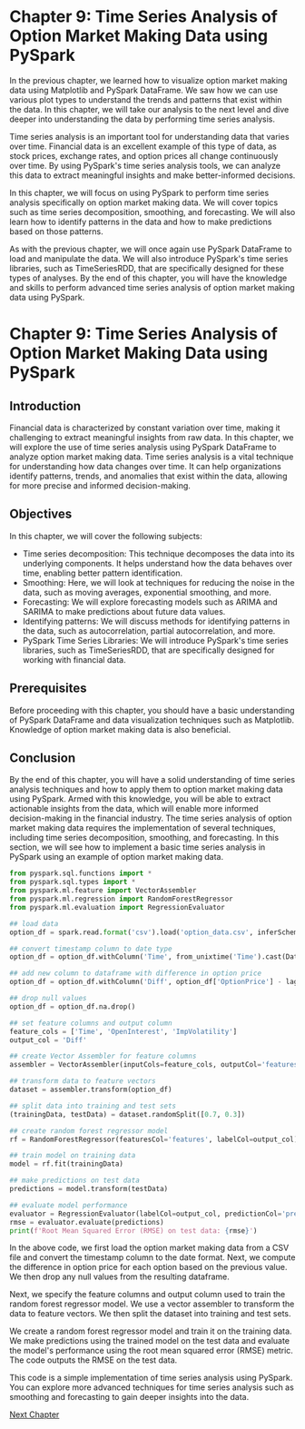 # Chapter 9: Time Series Analysis of Option Market Making Data using PySpark

In the previous chapter, we learned how to visualize option market making data using Matplotlib and PySpark DataFrame. We saw how we can use various plot types to understand the trends and patterns that exist within the data. In this chapter, we will take our analysis to the next level and dive deeper into understanding the data by performing time series analysis.

Time series analysis is an important tool for understanding data that varies over time. Financial data is an excellent example of this type of data, as stock prices, exchange rates, and option prices all change continuously over time. By using PySpark's time series analysis tools, we can analyze this data to extract meaningful insights and make better-informed decisions.

In this chapter, we will focus on using PySpark to perform time series analysis specifically on option market making data. We will cover topics such as time series decomposition, smoothing, and forecasting. We will also learn how to identify patterns in the data and how to make predictions based on those patterns.

As with the previous chapter, we will once again use PySpark DataFrame to load and manipulate the data. We will also introduce PySpark's time series libraries, such as TimeSeriesRDD, that are specifically designed for these types of analyses. By the end of this chapter, you will have the knowledge and skills to perform advanced time series analysis of option market making data using PySpark.
# Chapter 9: Time Series Analysis of Option Market Making Data using PySpark

## Introduction
Financial data is characterized by constant variation over time, making it challenging to extract meaningful insights from raw data. In this chapter, we will explore the use of time series analysis using PySpark DataFrame to analyze option market making data. Time series analysis is a vital technique for understanding how data changes over time. It can help organizations identify patterns, trends, and anomalies that exist within the data, allowing for more precise and informed decision-making.

## Objectives
In this chapter, we will cover the following subjects:

* Time series decomposition: This technique decomposes the data into its underlying components. It helps understand how the data behaves over time, enabling better pattern identification.
* Smoothing: Here, we will look at techniques for reducing the noise in the data, such as moving averages, exponential smoothing, and more.
* Forecasting: We will explore forecasting models such as ARIMA and SARIMA to make predictions about future data values.
* Identifying patterns: We will discuss methods for identifying patterns in the data, such as autocorrelation, partial autocorrelation, and more.
* PySpark Time Series Libraries: We will introduce PySpark's time series libraries, such as TimeSeriesRDD, that are specifically designed for working with financial data.

## Prerequisites
Before proceeding with this chapter, you should have a basic understanding of PySpark DataFrame and data visualization techniques such as Matplotlib. Knowledge of option market making data is also beneficial.

## Conclusion
By the end of this chapter, you will have a solid understanding of time series analysis techniques and how to apply them to option market making data using PySpark. Armed with this knowledge, you will be able to extract actionable insights from the data, which will enable more informed decision-making in the financial industry.
The time series analysis of option market making data requires the implementation of several techniques, including time series decomposition, smoothing, and forecasting. In this section, we will see how to implement a basic time series analysis in PySpark using an example of option market making data.

```python
from pyspark.sql.functions import *
from pyspark.sql.types import *
from pyspark.ml.feature import VectorAssembler
from pyspark.ml.regression import RandomForestRegressor
from pyspark.ml.evaluation import RegressionEvaluator

## load data
option_df = spark.read.format('csv').load('option_data.csv', inferSchema=True, header=True)

## convert timestamp column to date type
option_df = option_df.withColumn('Time', from_unixtime('Time').cast(DateType()))

## add new column to dataframe with difference in option price
option_df = option_df.withColumn('Diff', option_df['OptionPrice'] - lag(option_df['OptionPrice'], 1).over(Window.partitionBy('Symbol').orderBy('Time')))

## drop null values
option_df = option_df.na.drop()

## set feature columns and output column
feature_cols = ['Time', 'OpenInterest', 'ImpVolatility']
output_col = 'Diff'

## create Vector Assembler for feature columns
assembler = VectorAssembler(inputCols=feature_cols, outputCol='features')

## transform data to feature vectors
dataset = assembler.transform(option_df)

## split data into training and test sets
(trainingData, testData) = dataset.randomSplit([0.7, 0.3])

## create random forest regressor model
rf = RandomForestRegressor(featuresCol='features', labelCol=output_col)

## train model on training data
model = rf.fit(trainingData)

## make predictions on test data
predictions = model.transform(testData)

## evaluate model performance
evaluator = RegressionEvaluator(labelCol=output_col, predictionCol='prediction', metricName='rmse')
rmse = evaluator.evaluate(predictions)
print(f'Root Mean Squared Error (RMSE) on test data: {rmse}')
```

In the above code, we first load the option market making data from a CSV file and convert the timestamp column to the date format. Next, we compute the difference in option price for each option based on the previous value. We then drop any null values from the resulting dataframe.

Next, we specify the feature columns and output column used to train the random forest regressor model. We use a vector assembler to transform the data to feature vectors. We then split the dataset into training and test sets.

We create a random forest regressor model and train it on the training data. We make predictions using the trained model on the test data and evaluate the model's performance using the root mean squared error (RMSE) metric. The code outputs the RMSE on the test data.

This code is a simple implementation of time series analysis using PySpark. You can explore more advanced techniques for time series analysis such as smoothing and forecasting to gain deeper insights into the data.


[Next Chapter](10_Chapter10.md)